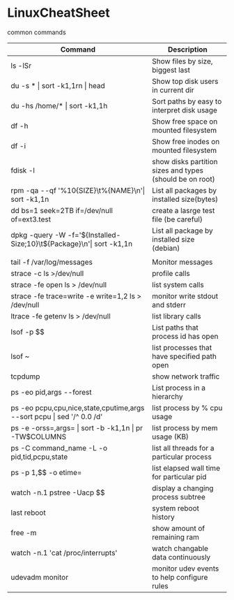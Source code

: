 # LinuxCheatSheet
common commands

| Command | Description |
| --- | --- |
| ls -lSr | Show files by size, biggest last |
| du -s * \| sort -k1,1rn \| head | Show top disk users in current dir |
| du -hs /home/* \| sort -k1,1h | Sort paths by easy to interpret disk usage |
| df -h | Show free space on mounted filesystem |
| df -i | Show free inodes on mounted filesystem |
| fdisk -l | show disks partition sizes and types (should be on root) |
| rpm -qa --qf '%10{SIZE}\t%{NAME}\n'\| sort -k1,1n | List all packages by installed size(bytes) |
| dd bs=1 seek=2TB if=/dev/null of=ext3.test | create a lasrge test file (be careful) |
| dpkg -query -W -f='${Installed-Size;10}\t${Package}\n'\| sort -k1,1n | List all package by installed size (debian) |
| | |
| tail -f /var/log/messages | Monitor messages |
| strace -c ls >/dev/null | profile calls |
| strace -fe open ls > /dev/null | list system calls |
| strace -fe trace=write -e write=1,2 ls > /dev/null | monitor write stdout and stderr |
| ltrace -fe getenv ls > /dev/null | list library calls |
| lsof -p $$ | List paths that process id has open |
| lsof ~ | list processes that have specified path open |
| tcpdump | show network traffic |
| ps -eo pid,args --forest | List process in a hierarchy |
| ps -eo pcpu,cpu,nice,state,cputime,args --sort pcpu \| sed '/^ 0.0 /d' | list process by % cpu usage |
| ps -e -orss=,args= \| sort -b -k1,1n \| pr -TW$COLUMNS | list process by mem usage (KB) |
| ps -C command_name -L -o pid,tid,pcpu,state | list all threads for a particular process |
| ps -p 1,$$ -o etime= | list elapsed wall time for particular pid |
| watch -n.1 pstree -Uacp $$ | display a changing process subtree |
| last reboot | system reboot history |
| free -m | show amount of remaining ram |
| watch -n.1 'cat /proc/interrupts' | watch changable data continuously |
| udevadm monitor | monitor udev events to help configure rules |

